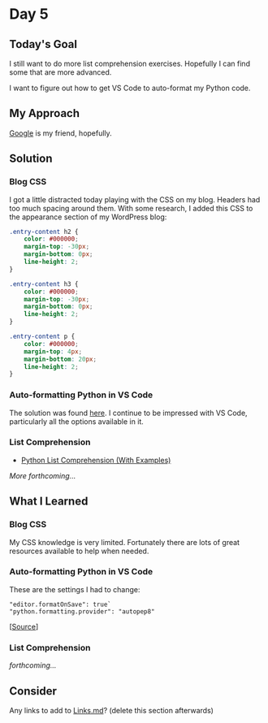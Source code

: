 # Day 5

## Today's Goal

I still want to do more list comprehension exercises. Hopefully I can find some that are more advanced.

I want to figure out how to get VS Code to auto-format my Python code.

## My Approach

[Google](https://www.google.com/search?hl=en&as_q=list+comprehension++python&as_epq=&as_oq=challenges+exercises) is my friend, hopefully.

## Solution

### Blog CSS

I got a little distracted today playing with the CSS on my blog. Headers had too much spacing around them. With some research, I added this CSS to the appearance section of my WordPress blog:

```css
.entry-content h2 {
    color: #000000;
	margin-top: -30px;
	margin-bottom: 0px;
    line-height: 2;
}

.entry-content h3 {
    color: #000000;
	margin-top: -30px;
	margin-bottom: 0px;
    line-height: 2;
}

.entry-content p {
    color: #000000;
	margin-top: 4px;
	margin-bottom: 20px;
    line-height: 2;
}
```

### Auto-formatting Python in VS Code

The solution was found [here](https://donjayamanne.github.io/pythonVSCodeDocs/docs/formatting/). I continue to be impressed with VS Code, particularly all the options available in it. 

### List Comprehension

- [Python List Comprehension (With Examples)](https://www.programiz.com/python-programming/list-comprehension)

*More forthcoming...*

## What I Learned

### Blog CSS

My CSS knowledge is very limited. Fortunately there are lots of great resources available to help when needed.

### Auto-formatting Python in VS Code

These are the settings I had to change:

```
"editor.formatOnSave": true`
"python.formatting.provider": "autopep8"
```
[[Source](https://donjayamanne.github.io/pythonVSCodeDocs/docs/formatting/)]

### List Comprehension

*forthcoming...*

## Consider

Any links to add to [Links.md](..\..\Links.md)? (delete this section afterwards)
